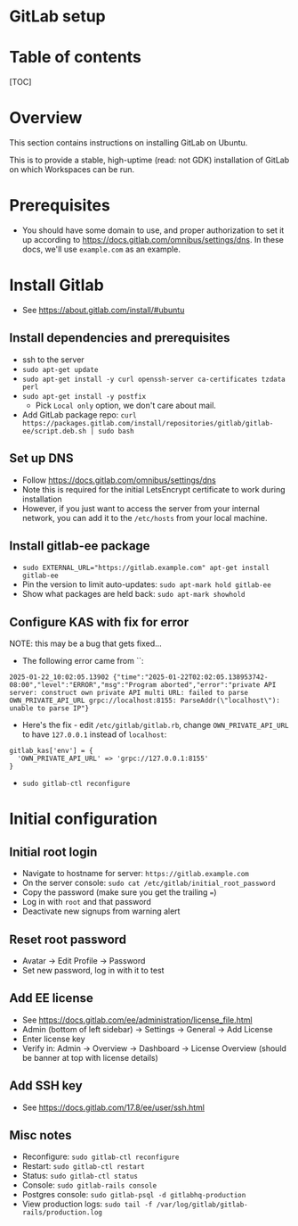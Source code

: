 # GitLab setup

# Table of contents

[TOC]

# Overview

This section contains instructions on installing GitLab on Ubuntu.

This is to provide a stable, high-uptime (read: not GDK) installation of GitLab on which Workspaces can be run.

# Prerequisites

- You should have some domain to use, and proper authorization to set it up according to
  https://docs.gitlab.com/omnibus/settings/dns. In these docs, we'll use `example.com` as an example.
  
# Install Gitlab

- See https://about.gitlab.com/install/#ubuntu

## Install dependencies and prerequisites

- ssh to the server
- `sudo apt-get update`
- `sudo apt-get install -y curl openssh-server ca-certificates tzdata perl`
- `sudo apt-get install -y postfix`
  - Pick `Local only` option, we don't care about mail.
- Add GitLab package repo: `curl https://packages.gitlab.com/install/repositories/gitlab/gitlab-ee/script.deb.sh | sudo bash`

## Set up DNS

- Follow https://docs.gitlab.com/omnibus/settings/dns
- Note this is required for the initial LetsEncrypt certificate to work during installation
- However, if you just want to access the server from your internal network,
  you can add it to the `/etc/hosts` from your local machine.

## Install gitlab-ee package

- `sudo EXTERNAL_URL="https://gitlab.example.com" apt-get install gitlab-ee`
- Pin the version to limit auto-updates: `sudo apt-mark hold gitlab-ee`
- Show what packages are held back: `sudo apt-mark showhold`

## Configure KAS with fix for error

NOTE: this may be a bug that gets fixed...

- The following error came from ``:
```
2025-01-22_10:02:05.13902 {"time":"2025-01-22T02:02:05.138953742-08:00","level":"ERROR","msg":"Program aborted","error":"private API server: construct own private API multi URL: failed to parse OWN_PRIVATE_API_URL grpc://localhost:8155: ParseAddr(\"localhost\"): unable to parse IP"}
```
- Here's the fix - edit `/etc/gitlab/gitlab.rb`, change `OWN_PRIVATE_API_URL` to have `127.0.0.1` instead of `localhost`:
```
gitlab_kas['env'] = {
  'OWN_PRIVATE_API_URL' => 'grpc://127.0.0.1:8155'
}
```
- `sudo gitlab-ctl reconfigure`

# Initial configuration

## Initial root login

- Navigate to hostname for server: `https://gitlab.example.com`
- On the server console: `sudo cat /etc/gitlab/initial_root_password`
- Copy the password (make sure you get the trailing `=`)  
- Log in with `root` and that password
- Deactivate new signups from warning alert

## Reset root password

- Avatar -> Edit Profile -> Password
- Set new password, log in with it to test

## Add EE license

- See https://docs.gitlab.com/ee/administration/license_file.html
- Admin (bottom of left sidebar) -> Settings -> General -> Add License
- Enter license key
- Verify in: Admin -> Overview -> Dashboard -> License Overview (should be banner at top with license details)

## Add SSH key

- See https://docs.gitlab.com/17.8/ee/user/ssh.html

## Misc notes

- Reconfigure: `sudo gitlab-ctl reconfigure`
- Restart: `sudo gitlab-ctl restart`
- Status: `sudo gitlab-ctl status`
- Console: `sudo gitlab-rails console`
- Postgres console: `sudo gitlab-psql -d gitlabhq-production`
- View production logs: `sudo tail -f /var/log/gitlab/gitlab-rails/production.log`
